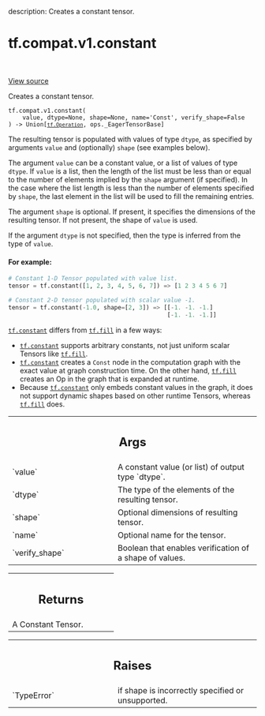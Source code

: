 description: Creates a constant tensor.

<div itemscope itemtype="http://developers.google.com/ReferenceObject">
<meta itemprop="name" content="tf.compat.v1.constant" />
<meta itemprop="path" content="Stable" />
</div>

# tf.compat.v1.constant

<!-- Insert buttons and diff -->

<table class="tfo-notebook-buttons tfo-api nocontent" align="left">

</table>

<a target="_blank" class="external" href="/code/stable/tensorflow/python/framework/constant_op.py">View source</a>



Creates a constant tensor.


<pre class="devsite-click-to-copy prettyprint lang-py tfo-signature-link">
<code>tf.compat.v1.constant(
    value, dtype=None, shape=None, name=&#x27;Const&#x27;, verify_shape=False
) -> Union[<a href="../../../tf/Operation.md"><code>tf.Operation</code></a>, ops._EagerTensorBase]
</code></pre>



<!-- Placeholder for "Used in" -->

The resulting tensor is populated with values of type `dtype`, as
specified by arguments `value` and (optionally) `shape` (see examples
below).

The argument `value` can be a constant value, or a list of values of type
`dtype`. If `value` is a list, then the length of the list must be less
than or equal to the number of elements implied by the `shape` argument (if
specified). In the case where the list length is less than the number of
elements specified by `shape`, the last element in the list will be used
to fill the remaining entries.

The argument `shape` is optional. If present, it specifies the dimensions of
the resulting tensor. If not present, the shape of `value` is used.

If the argument `dtype` is not specified, then the type is inferred from
the type of `value`.

#### For example:



```python
# Constant 1-D Tensor populated with value list.
tensor = tf.constant([1, 2, 3, 4, 5, 6, 7]) => [1 2 3 4 5 6 7]

# Constant 2-D tensor populated with scalar value -1.
tensor = tf.constant(-1.0, shape=[2, 3]) => [[-1. -1. -1.]
                                             [-1. -1. -1.]]
```

<a href="../../../tf/constant.md"><code>tf.constant</code></a> differs from <a href="../../../tf/fill.md"><code>tf.fill</code></a> in a few ways:

*   <a href="../../../tf/constant.md"><code>tf.constant</code></a> supports arbitrary constants, not just uniform scalar
    Tensors like <a href="../../../tf/fill.md"><code>tf.fill</code></a>.
*   <a href="../../../tf/constant.md"><code>tf.constant</code></a> creates a `Const` node in the computation graph with the
    exact value at graph construction time. On the other hand, <a href="../../../tf/fill.md"><code>tf.fill</code></a>
    creates an Op in the graph that is expanded at runtime.
*   Because <a href="../../../tf/constant.md"><code>tf.constant</code></a> only embeds constant values in the graph, it does
    not support dynamic shapes based on other runtime Tensors, whereas
    <a href="../../../tf/fill.md"><code>tf.fill</code></a> does.

<!-- Tabular view -->
 <table class="responsive fixed orange">
<colgroup><col width="214px"><col></colgroup>
<tr><th colspan="2"><h2 class="add-link">Args</h2></th></tr>

<tr>
<td>
`value`<a id="value"></a>
</td>
<td>
         A constant value (or list) of output type `dtype`.
</td>
</tr><tr>
<td>
`dtype`<a id="dtype"></a>
</td>
<td>
         The type of the elements of the resulting tensor.
</td>
</tr><tr>
<td>
`shape`<a id="shape"></a>
</td>
<td>
         Optional dimensions of resulting tensor.
</td>
</tr><tr>
<td>
`name`<a id="name"></a>
</td>
<td>
          Optional name for the tensor.
</td>
</tr><tr>
<td>
`verify_shape`<a id="verify_shape"></a>
</td>
<td>
  Boolean that enables verification of a shape of values.
</td>
</tr>
</table>



<!-- Tabular view -->
 <table class="responsive fixed orange">
<colgroup><col width="214px"><col></colgroup>
<tr><th colspan="2"><h2 class="add-link">Returns</h2></th></tr>
<tr class="alt">
<td colspan="2">
A Constant Tensor.
</td>
</tr>

</table>



<!-- Tabular view -->
 <table class="responsive fixed orange">
<colgroup><col width="214px"><col></colgroup>
<tr><th colspan="2"><h2 class="add-link">Raises</h2></th></tr>

<tr>
<td>
`TypeError`<a id="TypeError"></a>
</td>
<td>
if shape is incorrectly specified or unsupported.
</td>
</tr>
</table>

